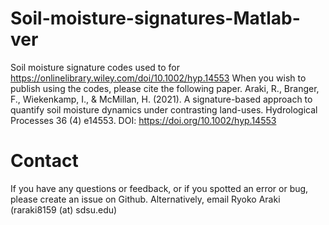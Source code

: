 # Soil-moisture-signatures-Matlab-ver
Soil moisture signature codes used to for https://onlinelibrary.wiley.com/doi/10.1002/hyp.14553
When you wish to publish using the codes, please cite the following paper. 
Araki, R., Branger, F., Wiekenkamp, I., & McMillan, H. (2021). A signature-based approach to quantify soil moisture dynamics under contrasting land-uses. Hydrological Processes 36 (4) e14553. DOI: https://doi.org/10.1002/hyp.14553

# Contact
If you have any questions or feedback, or if you spotted an error or bug, please create an issue on Github. Alternatively, email Ryoko Araki (raraki8159 (at) sdsu.edu)
